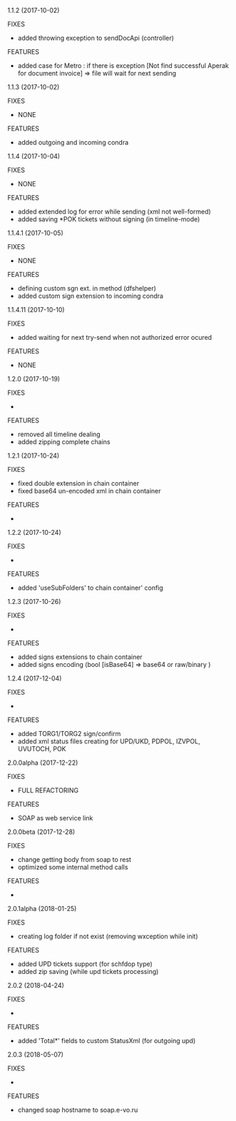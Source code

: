 1.1.2 (2017-10-02)

FIXES
 
* added throwing exception to sendDocApi (controller)
 
FEATURES
 
* added case for Metro : if there is exception [Not find successful Aperak for document invoice] => file will wait for next sending

1.1.3 (2017-10-02)

FIXES
 
* NONE
 
FEATURES
 
* added outgoing and incoming condra

1.1.4 (2017-10-04)

FIXES
 
* NONE
 
FEATURES
 
* added extended log for error while sending (xml not well-formed)
* added saving *POK tickets without signing (in timeline-mode)

1.1.4.1 (2017-10-05)

FIXES
 
* NONE
 
FEATURES
 
* defining custom sgn ext. in method (dfshelper)
* added custom sign extension to incoming condra

1.1.4.11 (2017-10-10)

FIXES
 
* added waiting for next try-send when not authorized error ocured
 
FEATURES
 
* NONE

1.2.0 (2017-10-19)

FIXES
 
* 
 
FEATURES
 
* removed all timeline dealing
* added zipping complete chains

1.2.1 (2017-10-24)

FIXES
 
* fixed double extension in chain container
* fixed base64 un-encoded xml in chain container
 
FEATURES
 
*

1.2.2 (2017-10-24)

FIXES
 
*

FEATURES
 
* added 'useSubFolders' to chain container' config

1.2.3 (2017-10-26)

FIXES
 
*

FEATURES
 
* added signs extensions to chain container
* added signs encoding (bool [isBase64] => base64 or raw/binary ) 

1.2.4 (2017-12-04)

FIXES
 
*

FEATURES
 
* added TORG1/TORG2 sign/confirm
* added xml status files creating for UPD/UKD, PDPOL, IZVPOL, UVUTOCH, POK

2.0.0alpha (2017-12-22)

FIXES
 
* FULL REFACTORING

FEATURES
 
* SOAP as web service link

2.0.0beta (2017-12-28)

FIXES
 
* change getting body from soap to rest
* optimized some internal method calls

FEATURES
 
*

2.0.1alpha (2018-01-25)

FIXES
 
* creating log folder if not exist (removing wxception while init)

FEATURES
 
* added UPD tickets support (for schfdop type)
* added zip saving (while upd tickets processing)

2.0.2 (2018-04-24)

FIXES
 
* 

FEATURES
 
* added 'Total*' fields to custom StatusXml (for outgoing upd)

2.0.3 (2018-05-07)

FIXES
 
* 

FEATURES
 
* changed soap hostname to soap.e-vo.ru